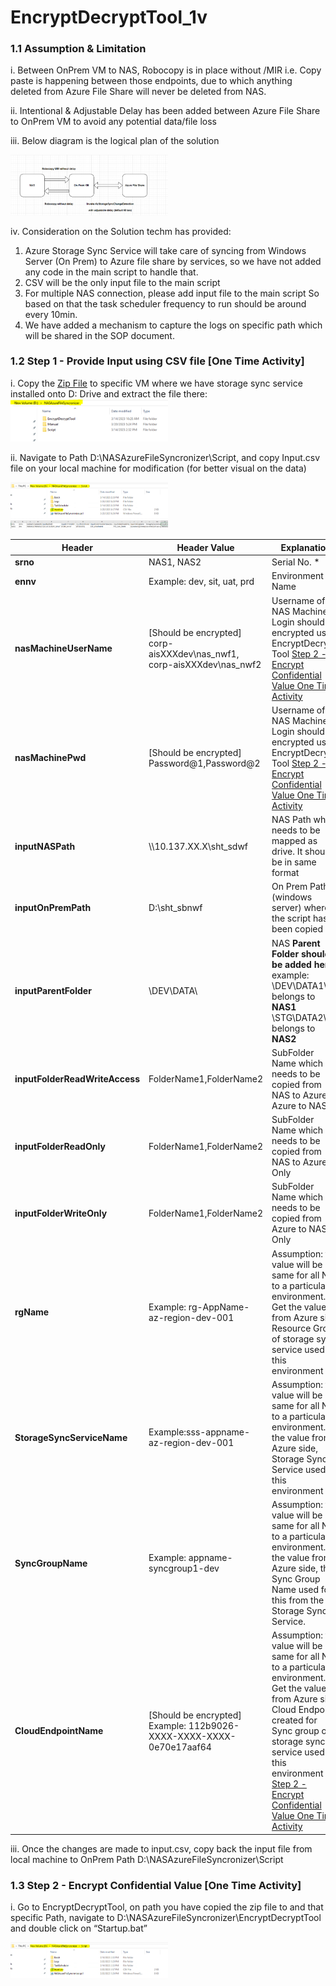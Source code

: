 # EncryptDecryptTool_1v

### 1.1	Assumption & Limitation

i.	Between OnPrem VM to NAS, Robocopy is in place without /MIR i.e. Copy paste is happening between those endpoints, due to which anything deleted from Azure File Share will never be deleted from NAS.

ii.	Intentional & Adjustable Delay has been added between Azure  File Share to OnPrem VM to avoid any potential data/file loss

iii.	Below diagram is the logical plan of the solution

<img src="./images/Picture1.png" width="50%"/>

iv.	Consideration on the Solution techm has provided:
1.	Azure Storage Sync Service will take care of syncing from Windows Server (On Prem) to Azure file share by services, so we have not added any code in the main script to handle that.
2.	CSV will be the only input file to the main script
3.	For multiple NAS connection, please add input file to the main script
So based on that the task scheduler frequency to run should be around every 10min.
4.	We have added a mechanism to capture the logs on specific path which will be shared in the SOP document.

### 1.2	Step 1 - Provide Input using CSV file [One Time Activity]

i.	Copy the [Zip File](https://github.com/BasicCloudTech/PowershellAutomation/blob/main/NAS_AzureFileSync-Setup/NAS_AzureFileSync-Setup_5v.zip) to specific VM where we have storage sync service installed onto D: Drive and extract the file there:
<img src="./images/Picture2.png" width="50%"/>

ii.	Navigate to Path D:\NASAzureFileSyncronizer\Script, and copy Input.csv file on your local machine for modification (for better visual on the data)

<img src="./images/Picture3.png" width="50%"/>

<img src="./images/Picture4.png" width="50%"/>

| **Header**                     | **Header Value**  | **Explanation** |
| ------------------------------| --------------------------------------------------------------------------| -------------------------------------------------------------------------------------------------------------------------------------------------------------------------------------------------------------------------------------------------------------------------------------------------------------------------------------------------------------------------- |
| **srno**                       | NAS1, NAS2                                                                  | Serial No.     *                                                                                             |
| **ennv**                       | Example: dev, sit, uat, prd                                                 | Environment Name  |
| **nasMachineUserName**         | [Should be encrypted] <br> corp-aisXXXdev\\nas_nwf1, <br> corp-aisXXXdev\\nas_nwf2 | Username of NAS Machine Login should be encrypted using EncryptDecrypt Tool [Step 2 - Encrypt Confidential Value One Time Activity](https://github.com/BasicCloudTech/PowershellAutomation/tree/main/NAS_AzureFileSync-Setup#13step-2---encrypt-confidential-value-one-time-activity) |
| **nasMachinePwd**              | [Should be encrypted] <br> Password@1,Password@2 | Username of NAS Machine Login should be encrypted using EncryptDecrypt Tool [Step 2 - Encrypt Confidential Value One Time Activity](https://github.com/BasicCloudTech/PowershellAutomation/tree/main/NAS_AzureFileSync-Setup#13step-2---encrypt-confidential-value-one-time-activity) |
| **inputNASPath**               | \\\\10.137.XX.X\\sht_sdwf                                                   | NAS Path which needs to be mapped as drive. It should be in same format  |
| **inputOnPremPath**            | D:\\sht_sbnwf                                                               | On Prem Path (windows server) where the script has been copied    |
| **inputParentFolder**          | \\DEV\\DATA\\ | NAS **Parent** **Folder should be added here** example: <br> \\DEV\\DATA1\\ belongs to **NAS1** <br> \\STG\\DATA2\\ belongs to  **NAS2** |
| **inputFolderReadWriteAccess** | FolderName1,FolderName2   | SubFolder Name which needs to be copied from NAS to Azure & Azure to NAS |
| **inputFolderReadOnly**        | FolderName1,FolderName2 | SubFolder Name which needs to be copied from NAS to Azure Only |
| **inputFolderWriteOnly**       | FolderName1,FolderName2 | SubFolder Name which needs to be copied from Azure to NAS Only |
| **rgName**                     | Example: rg-AppName-az-region-dev-001 | Assumption: the value will be same for all NAS to a particular environment. <br> Get the value from Azure side, Resource Group of storage sync service used for this environment  |
| **StorageSyncServiceName**     | Example:sss-appname-az-region-dev-001 | Assumption: the value will be same for all NAS to a particular environment.Get the value from Azure side, Storage Sync Service used for this environment |
| **SyncGroupName**  | Example: appname-syncgroup1-dev | Assumption: the value will be same for all NAS to a particular environment.Get the value from Azure side, the Sync Group Name used for this from the Storage Sync Service.|
| **CloudEndpointName** | [Should be encrypted] Example: 112b9026-XXXX-XXXX-XXXX-0e70e17aaf64 | Assumption: the value will be same for all NAS to a particular environment. Get the value from Azure side, Cloud Endpoint created for Sync group of storage sync service used for this environment [Step 2 - Encrypt Confidential Value One Time Activity](https://github.com/BasicCloudTech/PowershellAutomation/tree/main/NAS_AzureFileSync-Setup#13step-2---encrypt-confidential-value-one-time-activity) |

iii.	Once the changes are made to input.csv, copy back the input file from local machine to OnPrem Path
D:\NASAzureFileSyncronizer\Script

### 1.3	Step 2 - Encrypt Confidential Value [One Time Activity]

i.	Go to EncryptDecryptTool, on path you have copied the zip file to and that specific Path, navigate to D:\NASAzureFileSyncronizer\EncryptDecryptTool and double click on “Startup.bat”

<img src="./images/Picture5.png" width="50%"/>